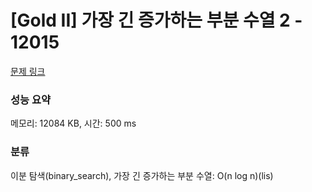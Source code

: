 # [Gold II] 가장 긴 증가하는 부분 수열 2 - 12015 

[문제 링크](https://www.acmicpc.net/problem/12015) 

### 성능 요약

메모리: 12084 KB, 시간: 500 ms

### 분류

이분 탐색(binary_search), 가장 긴 증가하는 부분 수열: O(n log n)(lis)


